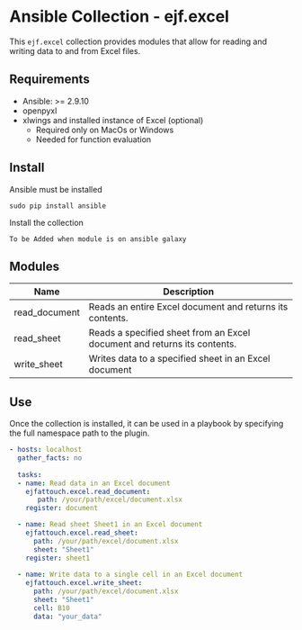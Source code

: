 # Ansible Collection - ejf.excel

This ```ejf.excel``` collection provides modules that allow for reading and writing data to and from Excel files.

## Requirements
- Ansible: >= 2.9.10
- openpyxl
- xlwings and installed instance of Excel (optional)
    - Required only on MacOs or Windows
    - Needed for function evaluation

## Install
Ansible must be installed
```shell
sudo pip install ansible
```
Install the collection
```
To be Added when module is on ansible galaxy
```

## Modules

| Name          | Description                                                              |
|---------------|--------------------------------------------------------------------------|
| read_document | Reads an entire Excel document and returns its contents.<br/>            |
| read_sheet    | Reads a specified sheet from an Excel document and returns its contents. |
| write_sheet   | Writes data to a specified sheet in an Excel document                    |

## Use
Once the collection is installed, it can be used in a playbook by specifying the full namespace path to the plugin.
```yaml
- hosts: localhost
  gather_facts: no
  
  tasks:
  - name: Read data in an Excel document
    ejfattouch.excel.read_document:
       path: /your/path/excel/document.xlsx
    register: document      

  - name: Read sheet Sheet1 in an Excel document
    ejfattouch.excel.read_sheet:
      path: /your/path/excel/document.xlsx
      sheet: "Sheet1"
    register: sheet1
    
  - name: Write data to a single cell in an Excel document
    ejfattouch.excel.write_sheet:
      path: /your/path/excel/document.xlsx
      sheet: "Sheet1"
      cell: B10
      data: "your_data"
```